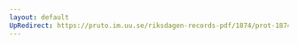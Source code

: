 ```yaml
---
layout: default
UpRedirect: https://pruto.im.uu.se/riksdagen-records-pdf/1874/prot-1874--ak--413/prot-1874--ak--413_003.pdf
---
```

